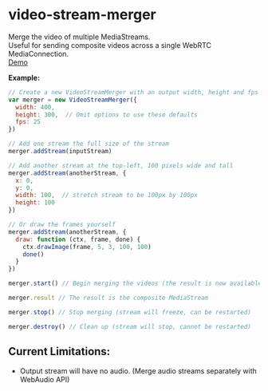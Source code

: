 # video-stream-merger
Merge the video of multiple MediaStreams.   
Useful for sending composite videos across a single WebRTC MediaConnection.  
[Demo](https://rationalcoding.github.io/video-stream-merger/)

**Example:**
```javascript
// Create a new VideoStreamMerger with an output width, height and fps
var merger = new VideoStreamMerger({
  width: 400,
  height: 300,  // Omit options to use these defaults
  fps: 25
}) 

// Add one stream the full size of the stream
merger.addStream(inputStream)

// Add another stream at the top-left, 100 pixels wide and tall
merger.addStream(anotherStream, {
  x: 0,
  y: 0,
  width: 100,  // stretch stream to be 100px by 100px
  height: 100
}) 

// Or draw the frames yourself
merger.addStream(anotherStream, {
  draw: function (ctx, frame, done) {
    ctx.drawImage(frame, 5, 3, 100, 100)
    done()
  }
})

merger.start() // Begin merging the videos (the result is now available)

merger.result // The result is the composite MediaStream

merger.stop() // Stop merging (stream will freeze, can be restarted)

merger.destroy() // Clean up (stream will stop, cannot be restarted)
```

## Current Limitations:
- Output stream will have no audio. (Merge audio streams separately with WebAudio API)
